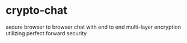 # crypto-chat
secure browser to browser chat with end to end multi-layer encryption utilizing perfect forward security
